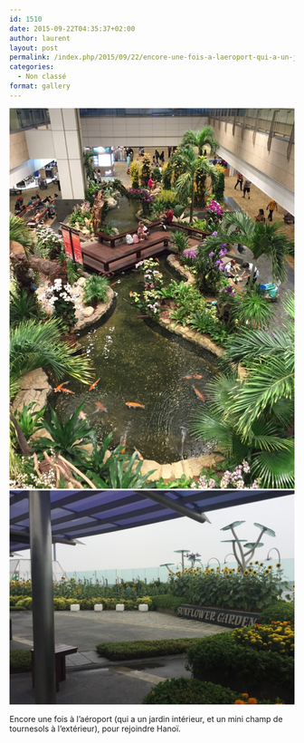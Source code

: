 ```yaml
---
id: 1510
date: 2015-09-22T04:35:37+02:00
author: laurent
layout: post
permalink: /index.php/2015/09/22/encore-une-fois-a-laeroport-qui-a-un-jardin/
categories:
  - Non classé
format: gallery
---
```

<img src="/images/2015/09/tumblr_nv2a3dqUtL1uuvt0bo1_1280.jpg" />
<img src="/images/2015/09/tumblr_nv2a3dqUtL1uuvt0bo2_1280.jpg" />

Encore une fois à l&rsquo;aéroport (qui a un jardin intérieur, et un mini champ de tournesols à l&rsquo;extérieur), pour rejoindre Hanoï.